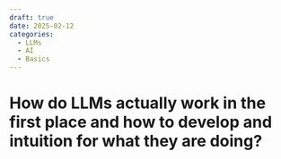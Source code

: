 ```yaml
---
draft: true 
date: 2025-02-12 
categories:
  - LLMs
  - AI
  - Basics
---
```


# How do LLMs actually work in the first place and how to develop and intuition for what they are doing?